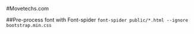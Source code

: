 #Movetechs.com

##Pre-process font with Font-spider
```font-spider public/*.html --ignore bootstrap.min.css```